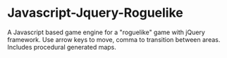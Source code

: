 # Javascript-Jquery-Roguelike
A Javascript based game engine for a "roguelike" game with jQuery framework. Use arrow keys to move, comma to transition between areas. Includes procedural generated maps.
